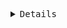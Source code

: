 <pre>
  <details>
    To check how this simple program works, fork this repository and clone it locally.
    Then, you need to install the required npm package called simple-letter-checker.
  
    Just type npm i(install) in your terminal.

    For launching, use the **npm run start** command.
  </details>
  
</pre>
